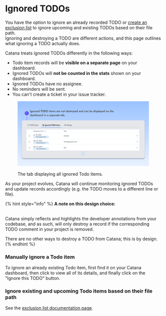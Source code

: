 # Ignored TODOs

You have the option to ignore an already recorded TODO or [create an exclusion list](../configuration/exclusion-list.md) to ignore upcoming and existing TODOs based on their file path.\
Ignoring and destroying a TODO are different actions, and this page outlines what ignoring a TODO actually does.

Catana treats ignored TODOs differently in the following ways:

* Todo item records will be **visible on a separate page** on your dashboard.
* Ignored TODOs will **not be counted in the stats** shown on your dashboard.
* Ignored TODOs have no assignee.
* No reminders will be sent.
* You can't create a ticket in your issue tracker.

<figure><img src="../.gitbook/assets/Ignored TODOs.png" alt="" width="563"><figcaption><p>The tab displaying all ignored Todo items.</p></figcaption></figure>



As your project evolves, Catana will continue monitoring ignored TODOs and update records accordingly (e.g. the TODO moves to a different line or file).

{% hint style="info" %}
**A note on this design choice:**

\
Catana simply reflects and highlights the developer annotations from your codebase, and as such, will only destroy a record if the corresponding TODO comment in your project is removed.

There are no other ways to destroy a TODO from Catana; this is by design.
{% endhint %}

### Manually ignore a Todo item

To ignore an already existing Todo item, first find it on your Catana dashboard, then click to view all of its details, and finally click on the "Ignore this TODO" button.

### Ignore existing and upcoming Todo items based on their file path

See the [exclusion list documentation page](../configuration/exclusion-list.md).





